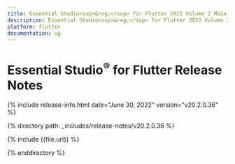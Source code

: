 ```yaml
---
title: Essential Studio<sup>&reg;</sup> for Flutter 2022 Volume 2 Main Release Notes  
description: Essential Studio<sup>&reg;</sup> for Flutter 2022 Volume 2 Main Release Notes  
platform: flutter
documentation: ug
---
```


# Essential Studio<sup>&reg;</sup> for Flutter  Release Notes  

{% include release-info.html date="June 30, 2022"  version="v20.2.0.36" %} 

{% directory path: _includes/release-notes/v20.2.0.36 %}

{% include {{file.url}} %}

{% enddirectory %}